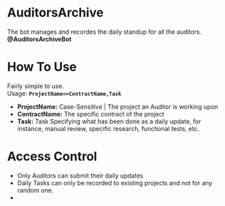 # AuditorsArchive  
The bot manages and recordes the daily standup for all the auditors.  
**@AuditorsArchiveBot**

# How To Use  
Fairly simple to use.  
Usage: **`ProjectName=>ContractName,Task`**
+ **ProjectName:** Case-Sensitive | The project an Auditor is working upon
+ **ContractName:** The specific contract of the project
+ **Task:** Task Specifying what has been done as a daily update, for instance, manual review, specific research, functional tests, etc.

# Access Control  
+ Only Auditors can submit their daily updates
+ Daily Tasks can only be recorded to existing projects and not for any random one.
+ 
